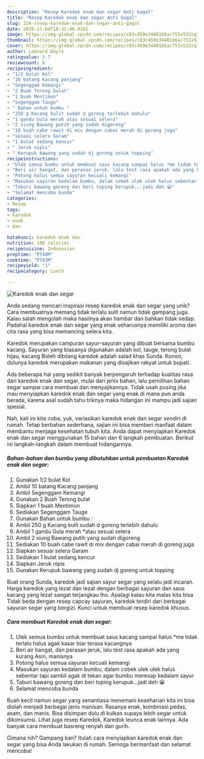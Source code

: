 ```yaml
---
description: "Resep Karedok enak dan segar Anti Gagal"
title: "Resep Karedok enak dan segar Anti Gagal"
slug: 224-resep-karedok-enak-dan-segar-anti-gagal
date: 2020-11-04T18:31:46.016Z
image: https://img-global.cpcdn.com/recipes/c83c459e34401b6a/751x532cq70/karedok-enak-dan-segar-foto-resep-utama.jpg
thumbnail: https://img-global.cpcdn.com/recipes/c83c459e34401b6a/751x532cq70/karedok-enak-dan-segar-foto-resep-utama.jpg
cover: https://img-global.cpcdn.com/recipes/c83c459e34401b6a/751x532cq70/karedok-enak-dan-segar-foto-resep-utama.jpg
author: Leonard Doyle
ratingvalue: 3.7
reviewcount: 8
recipeingredient:
- "1/2 bulat Kol"
- "10 batang Kacang panjang"
- "Segenggam Kemangi"
- "2 Buah Terong bulat"
- "1 buah Mentimun"
- "Segenggam Tauge"
- " Bahan untuk bumbu "
- "250 g Kacang kulit sudah d goreng terlebih dahulu"
- "1 gandu Gula merah atau sesuai selera"
- "2 siung Bawang putih yang sudah digoreng"
- "10 buah cabe rawit di mix dengan cabai merah di goreng juga"
- "sesuai selera Garam"
- "1 bulat sedang kencur"
- " Jeruk nipis"
- " Kerupuk bawang yang sudah dj goreng untuk topping"
recipeinstructions:
- "Ulek semua bumbu untuk membuat saus kacang sampai halus *me tidak terlalu halus agak kasar biar terasa kacangnya"
- "Beri air hangat, dan perasan jeruk, lalu test rasa apakah ada yang kurang Asin, manisnya"
- "Potong halus semua sayuran kecuali kemangi"
- "Masukan sayuran kedalam bumbu, dalam cobek ulek ulek halus sebentar tapi sambil agak di tekan agar bumbu meresap kedalam sayur"
- "Taburi bawang goreng dan beri toping kerupuk...jadi deh 😀"
- "Selamat mencoba bunda"
categories:
- Resep
tags:
- karedok
- enak
- dan

katakunci: karedok enak dan 
nutrition: 100 calories
recipecuisine: Indonesian
preptime: "PT40M"
cooktime: "PT43M"
recipeyield: "1"
recipecategory: Lunch

---
```



![Karedok enak dan segar](https://img-global.cpcdn.com/recipes/c83c459e34401b6a/751x532cq70/karedok-enak-dan-segar-foto-resep-utama.jpg)

Anda sedang mencari inspirasi resep karedok enak dan segar yang unik? Cara membuatnya memang tidak terlalu sulit namun tidak gampang juga. Kalau salah mengolah maka hasilnya akan hambar dan bahkan tidak sedap. Padahal karedok enak dan segar yang enak seharusnya memiliki aroma dan cita rasa yang bisa memancing selera kita.

Karedok merupakan campuran sayur-sayuran yang dibuat bersama bumbu kacang. Sayuran yang biasanya digunakan adalah kol, tauge, terong bulat hijau, kacang Boleh dibilang karedok adalah salad khas Sunda. Konon, dulunya karedok merupakan makanan yang disajikan rakyat untuk bupati.

Ada beberapa hal yang sedikit banyak berpengaruh terhadap kualitas rasa dari karedok enak dan segar, mulai dari jenis bahan, lalu pemilihan bahan segar sampai cara membuat dan menyajikannya. Tidak usah pusing jika mau menyiapkan karedok enak dan segar yang enak di mana pun anda berada, karena asal sudah tahu triknya maka hidangan ini mampu jadi sajian spesial.


Nah, kali ini kita coba, yuk, variasikan karedok enak dan segar sendiri di rumah. Tetap berbahan sederhana, sajian ini bisa memberi manfaat dalam membantu menjaga kesehatan tubuh kita. Anda dapat menyiapkan Karedok enak dan segar menggunakan 15 bahan dan 6 langkah pembuatan. Berikut ini langkah-langkah dalam membuat hidangannya.

<!--inarticleads1-->

##### Bahan-bahan dan bumbu yang dibutuhkan untuk pembuatan Karedok enak dan segar:

1. Gunakan 1/2 bulat Kol
1. Ambil 10 batang Kacang panjang
1. Ambil Segenggam Kemangi
1. Gunakan 2 Buah Terong bulat
1. Siapkan 1 buah Mentimun
1. Sediakan Segenggam Tauge
1. Gunakan  Bahan untuk bumbu :
1. Ambil 250 g Kacang kulit sudah d goreng terlebih dahulu
1. Ambil 1 gandu Gula merah *atau sesuai selera
1. Ambil 2 siung Bawang putih yang sudah digoreng
1. Sediakan 10 buah cabe rawit di mix dengan cabai merah di goreng juga
1. Siapkan sesuai selera Garam
1. Sediakan 1 bulat sedang kencur
1. Siapkan  Jeruk nipis
1. Gunakan  Kerupuk bawang yang sudah dj goreng untuk topping


Buat orang Sunda, karedok jadi sajian sayur segar yang selalu jadi incaran. Harga karedok yang lezat dan lezat dengan berbagai sayuran dan saus kacang yang lezat sangat terjangkau lho. Apalagi kalau kita malas kita bisa Tidak beda dengan resep capcay sayuran, karedok terdiri dari berbagai sayuran segar yang bergizi. Kunci untuk membuat resep karedok khusus. 

<!--inarticleads2-->

##### Cara membuat Karedok enak dan segar:

1. Ulek semua bumbu untuk membuat saus kacang sampai halus *me tidak terlalu halus agak kasar biar terasa kacangnya
1. Beri air hangat, dan perasan jeruk, lalu test rasa apakah ada yang kurang Asin, manisnya
1. Potong halus semua sayuran kecuali kemangi
1. Masukan sayuran kedalam bumbu, dalam cobek ulek ulek halus sebentar tapi sambil agak di tekan agar bumbu meresap kedalam sayur
1. Taburi bawang goreng dan beri toping kerupuk...jadi deh 😀
1. Selamat mencoba bunda


Buah kecil namun segar yang senantiasa menemani keseharian kita ini bisa diolah menjadi berbagai jenis manisan. Rasanya enak, kombinasi pedas, asam, dan manis. Bisa disimpan dulu di kulkas supaya lebih segar untuk dikonsumsi. Lihat juga resep Karedok, Karedok leunca enak lainnya. Ada banyak cara membuat basreng renyah dan gurih. 

Gimana nih? Gampang kan? Itulah cara menyiapkan karedok enak dan segar yang bisa Anda lakukan di rumah. Semoga bermanfaat dan selamat mencoba!
